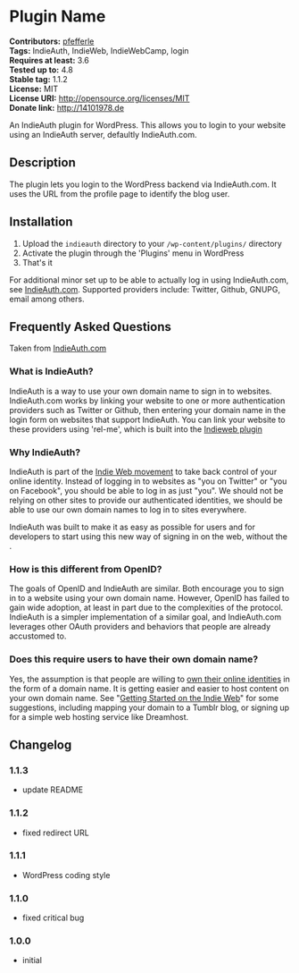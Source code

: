 # Plugin Name #
**Contributors:** [pfefferle](https://profiles.wordpress.org/pfefferle)  
**Tags:** IndieAuth, IndieWeb, IndieWebCamp, login  
**Requires at least:** 3.6  
**Tested up to:** 4.8  
**Stable tag:** 1.1.2  
**License:** MIT  
**License URI:** http://opensource.org/licenses/MIT  
**Donate link:** http://14101978.de  

An IndieAuth plugin for WordPress. This allows you to login to your website using an IndieAuth server, defaultly IndieAuth.com.

## Description ##

The plugin lets you login to the WordPress backend via IndieAuth.com. It uses the URL from the profile page to identify the blog user.

## Installation ##

1. Upload the `indieauth` directory to your `/wp-content/plugins/` directory
2. Activate the plugin through the 'Plugins' menu in WordPress
3. That's it

For additional minor set up to be able to actually log in using IndieAuth.com, see [IndieAuth.com](https://indieauth.com/setup). Supported providers include: Twitter, Github, GNUPG, email among others.

## Frequently Asked Questions ##

Taken from [IndieAuth.com](https://indieauth.com)

### What is IndieAuth? ###
IndieAuth is a way to use your own domain name to sign in to websites. IndieAuth.com works by linking your website to one or more authentication providers such as Twitter or Github, then entering your domain name in the login form on websites that support IndieAuth. You can link your website to these providers using 'rel-me', which is built into the [Indieweb plugin](https://wordpress.org/plugins/indieweb)

### Why IndieAuth? ###
IndieAuth is part of the [Indie Web movement](http://indieweb.org/why) to take back control of your online identity. Instead of logging in to websites as "you on Twitter" or "you on Facebook", you should be able to log in as just "you". We should not be relying on other sites to provide our authenticated identities, we should be able to use our own domain names to log in to sites everywhere.

IndieAuth was built to make it as easy as possible for users and for developers to start using this new way of signing in on the web, without the .

### How is this different from OpenID? ###
The goals of OpenID and IndieAuth are similar. Both encourage you to sign in to a website using your own domain name. However, OpenID has failed to gain wide adoption, at least in part due to the complexities of the protocol. IndieAuth is a simpler implementation of a similar goal, and IndieAuth.com leverages other OAuth providers and behaviors that people are already accustomed to.

### Does this require users to have their own domain name? ###
Yes, the assumption is that people are willing to [own their online identities](http://indiewebcamp.com/why) in the form of a domain name. It is getting easier and easier to host content on your own domain name. See "[Getting Started on the Indie Web](http://indieweb.org/Getting_Started)" for some suggestions, including mapping your domain to a Tumblr blog, or signing up for a simple web hosting service like Dreamhost.

## Changelog ##

### 1.1.3 ###
* update README

### 1.1.2 ###

* fixed redirect URL

### 1.1.1 ###

* WordPress coding style

### 1.1.0 ###

* fixed critical bug

### 1.0.0 ###

* initial
